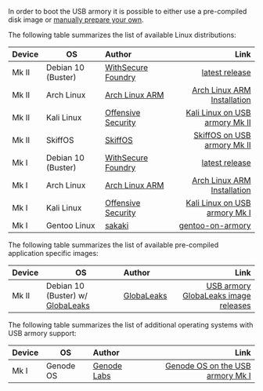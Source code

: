 In order to boot the USB armory it is possible to either use a pre-compiled
disk image or [manually prepare your own](https://github.com/usbarmory/usbarmory/wiki/Preparing-a-bootable-image).

The following table summarizes the list of available Linux distributions:

| Device | OS                                                                                                                                      | Author                                                    | Link                                                                                                                                       |
|:-------|-----------------------------------------------------------------------------------------------------------------------------------------|:----------------------------------------------------------|-------------------------------------------------------------------------------------------------------------------------------------------:|
| Mk II  | Debian 10 (Buster)                                                                                                                      | [WithSecure Foundry](https://foundry.withsecure.com)      | [latest release](https://github.com/usbarmory/usbarmory-debian-base_image/releases/latest)                                          |
| Mk II  | Arch Linux                                                                                                                              | [Arch Linux ARM](http://archlinuxarm.org/)                | [Arch Linux ARM Installation](https://archlinuxarm.org/platforms/armv7/freescale/usb-armory-mk-ii)                                         |
| Mk II  | Kali Linux                                                                                                                              | [Offensive Security](https://www.offensive-security.com/) | [Kali Linux on USB armory Mk II](https://www.kali.org/docs/arm/usb-armory-mkii/)                                                           |
| Mk II  | SkiffOS                                                                                                                                 | [SkiffOS](https://github.com/skiffos/SkiffOS)             | [SkiffOS on USB armory Mk II](https://github.com/skiffos/SkiffOS/tree/master/configs/usbarmory)                                            |
| Mk I   | Debian 10 (Buster)                                                                                                                      | [WithSecure Foundry](https://foundry.withsecure.com)      | [latest release](https://github.com/usbarmory/usbarmory-debian-base_image/releases/latest)                                          |
| Mk I   | Arch Linux                                                                                                                              | [Arch Linux ARM](http://archlinuxarm.org/)                | [Arch Linux ARM Installation](http://archlinuxarm.org/platforms/armv7/freescale/usb-armory)                                                |
| Mk I   | Kali Linux                                                                                                                              | [Offensive Security](https://www.offensive-security.com/) | [Kali Linux on USB armory Mk I](https://www.kali.org/docs/arm/usb-armory-mki/)                                                             |
| Mk I   | Gentoo Linux                                                                                                                            | [sakaki](https://github.com/sakaki-)                      | [gentoo-on-armory](https://github.com/sakaki-/gentoo-on-armory)                                                                            |

The following table summarizes the list of available pre-compiled application
specific images:

| Device | OS                                                                                                                                      | Author                                                    | Link                                                                                                                                       |
|:-------|-----------------------------------------------------------------------------------------------------------------------------------------|:----------------------------------------------------------|-------------------------------------------------------------------------------------------------------------------------------------------:|
| Mk II  | Debian 10 (Buster) w/ [GlobaLeaks](https://github.com/globaleaks/globaleaks-usbarmory-image)                                            | [GlobaLeaks](https://www.globaleaks.org/)                 | [USB armory GlobaLeaks image releases](https://github.com/globaleaks/globaleaks-usbarmory-image/releases)                                  |

The following table summarizes the list of additional operating systems with
USB armory support:

| Device | OS                                                                                                                                      | Author                                                    | Link                                                                                                                                       |
|:-------|-----------------------------------------------------------------------------------------------------------------------------------------|:----------------------------------------------------------|-------------------------------------------------------------------------------------------------------------------------------------------:|
| Mk I   | Genode OS                                                                                                                               | [Genode Labs](https://www.genode-labs.com/)               | [Genode OS on the USB armory Mk I](https://github.com/usbarmory/usbarmory/wiki/Genode-OS)                                           |
